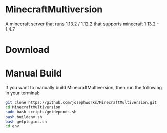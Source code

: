# MinecraftMultiversion
A minecraft server that runs 1.13.2 / 1.12.2 that supports minecraft 1.13.2 - 1.4.7

# Download

# Manual Build

If you want to manually build MinecraftMultiversion, then run the following in your terminal:

```sh
git clone https://github.com/josephworks/MinecraftMultiversion.git
cd MinecraftMultiversion
sudo bash scripts/getdepends.sh
bash buildenv.sh
bash getplugins.sh
cd env
```